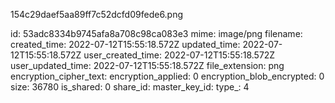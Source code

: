 154c29daef5aa89ff7c52dcfd09fede6.png

id: 53adc8334b9745afa8a708c98ca083e3
mime: image/png
filename: 
created_time: 2022-07-12T15:55:18.572Z
updated_time: 2022-07-12T15:55:18.572Z
user_created_time: 2022-07-12T15:55:18.572Z
user_updated_time: 2022-07-12T15:55:18.572Z
file_extension: png
encryption_cipher_text: 
encryption_applied: 0
encryption_blob_encrypted: 0
size: 36780
is_shared: 0
share_id: 
master_key_id: 
type_: 4